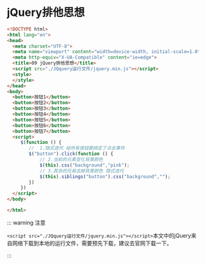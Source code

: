# jQuery排他思想

```html
<!DOCTYPE html>
<html lang="en">
<head>
  <meta charset="UTF-8">
  <meta name="viewport" content="width=device-width, initial-scale=1.0">
  <meta http-equiv="X-UA-Compatible" content="ie=edge">
  <title>09 jQuery排他思想</title>
  <script src="./JQquery运行文件/jquery.min.js"></script>
  <style>
  </style>
</head>
<body>
  <button>按钮1</button>
  <button>按钮2</button>
  <button>按钮3</button>
  <button>按钮4</button>
  <button>按钮5</button>
  <button>按钮6</button>
  <button>按钮7</button>
  <script>
     $(function () {
        //  1.隐式迭代 给所有按钮都绑定了点击事件
        $("button").click(function () {
            // 2.当前的元素变化背景颜色
            $(this).css("background","pink");
            // 3.其余的兄弟去掉背景颜色 隐式迭代
            $(this).siblings("button").css("background","");
        })
     })
  </script>
</body>

</html>
```

::: warning 注意

`<script src="./JQquery运行文件/jquery.min.js"></script>`本文中的jQuery来自网络下载到本地的运行文件，需要预先下载，建议去官网下载一下。

:::